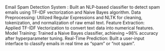 Email Spam Detection System :
Built an NLP-based classifier to detect spam emails using TF-IDF vectorization and Naive Bayes algorithm. 
Data Preprocessing: Utilized Regular Expressions and NLTK for cleaning, tokenization, and normalization of raw email text. 
Feature Extraction: Applied TF-IDF Vectorization to convert text data into numerical features. 
Model Training: Trained a Naive Bayes classifier, achieving ~98% accuracy after hyperparameter tuning. 
Real-Time Prediction: Built a user-input interface to classify emails in real time as “spam” or “not spam”.
